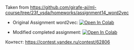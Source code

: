 Taken from https://github.com/girafe-ai/ml-course/tree/23f_ysda/homeworks/assignment14_word2vec

* Original Assignment word2vec: [![Open In Colab](https://colab.research.google.com/assets/colab-badge.svg)](https://colab.research.google.com/github/girafe-ai/ml-course/blob/23f_ysda/homeworks/assignment14_word2vec/assignment_word2vec.ipynb)

* Modified completed assignment: [![Open In Colab](https://colab.research.google.com/assets/colab-badge.svg)](https://colab.research.google.com/drive/1r8meVP012LtpNf2mbEYENVROmyKp0iJV?usp=sharing)

Контест: https://contest.yandex.ru/contest/62806

